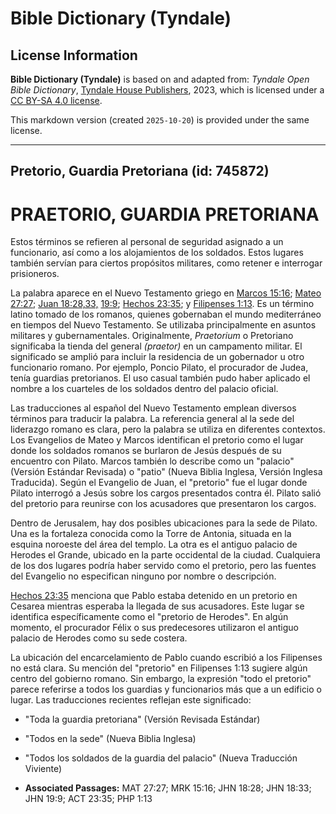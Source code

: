 # Bible Dictionary (Tyndale)

## License Information

**Bible Dictionary (Tyndale)** is based on and adapted from: _Tyndale Open Bible Dictionary_, [Tyndale House Publishers](https://tyndaleopenresources.com/), 2023, which is licensed under a [CC BY-SA 4.0 license](https://creativecommons.org/licenses/by-sa/4.0/legalcode.en).

This markdown version (created `2025-10-20`) is provided under the same license.



--------------------------------

## Pretorio, Guardia Pretoriana (id: 745872)

PRAETORIO, GUARDIA PRETORIANA
=============================

Estos términos se refieren al personal de seguridad asignado a un funcionario, así como a los alojamientos de los soldados. Estos lugares también servían para ciertos propósitos militares, como retener e interrogar prisioneros.

La palabra aparece en el Nuevo Testamento griego en [Marcos 15:16](https://ref.ly/Mark15:16); [Mateo 27:27](https://ref.ly/Matt27:27); [Juan 18:28,33,](https://ref.ly/John18:28,John18:33) [19:9](https://ref.ly/John19:9); [Hechos 23:35](https://ref.ly/Acts23:35); y [Filipenses 1:13](https://ref.ly/Phil1:13). Es un término latino tomado de los romanos, quienes gobernaban el mundo mediterráneo en tiempos del Nuevo Testamento. Se utilizaba principalmente en asuntos militares y gubernamentales. Originalmente, *Praetorium* o Pretoriano significaba la tienda del general *(praetor)* en un campamento militar. El significado se amplió para incluir la residencia de un gobernador u otro funcionario romano. Por ejemplo, Poncio Pilato, el procurador de Judea, tenía guardias pretorianos. El uso casual también pudo haber aplicado el nombre a los cuarteles de los soldados dentro del palacio oficial.

Las traducciones al español del Nuevo Testamento emplean diversos términos para traducir la palabra. La referencia general al la sede del liderazgo romano es clara, pero la palabra se utiliza en diferentes contextos. Los Evangelios de Mateo y Marcos identifican el pretorio como el lugar donde los soldados romanos se burlaron de Jesús después de su encuentro con Pilato. Marcos también lo describe como un "palacio" (Versión Estándar Revisada) o "patio" (Nueva Biblia Inglesa, Versión Inglesa Traducida). Según el Evangelio de Juan, el "pretorio" fue el lugar donde Pilato interrogó a Jesús sobre los cargos presentados contra él. Pilato salió del pretorio para reunirse con los acusadores que presentaron los cargos.

Dentro de Jerusalem, hay dos posibles ubicaciones para la sede de Pilato. Una es la fortaleza conocida como la Torre de Antonia, situada en la esquina noroeste del área del templo. La otra es el antiguo palacio de Herodes el Grande, ubicado en la parte occidental de la ciudad. Cualquiera de los dos lugares podría haber servido como el pretorio, pero las fuentes del Evangelio no especifican ninguno por nombre o descripción.

[Hechos 23:35](https://ref.ly/Acts23:35) menciona que Pablo estaba detenido en un pretorio en Cesarea mientras esperaba la llegada de sus acusadores. Este lugar se identifica específicamente como el "pretorio de Herodes". En algún momento, el procurador Félix o sus predecesores utilizaron el antiguo palacio de Herodes como su sede costera.

La ubicación del encarcelamiento de Pablo cuando escribió a los Filipenses no está clara. Su mención del "pretorio" en Filipenses 1:13 sugiere algún centro del gobierno romano. Sin embargo, la expresión "todo el pretorio" parece referirse a todos los guardias y funcionarios más que a un edificio o lugar. Las traducciones recientes reflejan este significado:

* "Toda la guardia pretoriana" (Versión Revisada Estándar)
* "Todos en la sede" (Nueva Biblia Inglesa)
* "Todos los soldados de la guardia del palacio" (Nueva Traducción Viviente)

* **Associated Passages:** MAT 27:27; MRK 15:16; JHN 18:28; JHN 18:33; JHN 19:9; ACT 23:35; PHP 1:13

